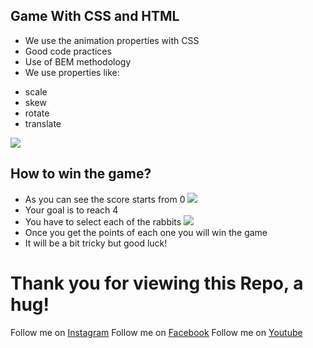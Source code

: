 ## Game With CSS and HTML

- We use the animation properties with CSS
- Good code practices
- Use of BEM methodology
- We use properties like:
* scale
* skew
* rotate
* translate

![](https://www.webjrcode.com/wp-content/uploads/2017/01/ejemplo-transform-css3.jpg)

## How to win the game?
- As you can see the score starts from 0
![](https://scontent.xx.fbcdn.net/v/t1.15752-9/281140471_703610460969051_7054058081215159275_n.png?_nc_cat=111&ccb=1-7&_nc_sid=aee45a&_nc_ohc=rd6AeiZHNpIAX9nJRo4&_nc_ad=z-m&_nc_cid=0&_nc_ht=scontent.xx&oh=03_AVIZNkKhKMpIGOib90XqADRdGhuU97gI0XEQU11iB_A56w&oe=62B68EF8)
- Your goal is to reach 4
- You have to select each of the rabbits
![](https://scontent.xx.fbcdn.net/v/t1.15752-9/281956175_1193607278079076_7233165434591039898_n.png?_nc_cat=109&ccb=1-7&_nc_sid=aee45a&_nc_ohc=5-t0xnsw5TcAX_YNJaW&_nc_ad=z-m&_nc_cid=0&_nc_ht=scontent.xx&oh=03_AVJsUlh3Axf9ZUdTKO9jaBjtFPUUJHr3iDpsI91ZRP2aEw&oe=62B6440A)
- Once you get the points of each one you will win the game
- It will be a bit tricky but good luck!


# Thank you for viewing this Repo, a hug!

Follow me on [Instagram](https://www.instagram.com/dev_juan22/)
Follow me on [Facebook](https://www.facebook.com/juandavid.reyesbedoya.7)
Follow me on [Youtube](https://www.youtube.com/channel/UCacHqx898rhli-vmmjSmkWw)
